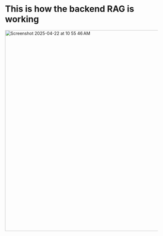 # This is how the backend RAG is working

<img width="662" alt="Screenshot 2025-04-22 at 10 55 46 AM" src="https://github.com/user-attachments/assets/e84220ba-d6d1-4dc9-95d2-3e4a2c59ac8b" />
